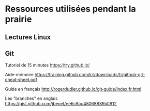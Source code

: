 # Ressources utilisées pendant la prairie

## Lectures Linux

## Git

Tutoriel de 15 minutes https://try.github.io/

Aide-mémoire https://training.github.com/kit/downloads/fr/github-git-cheat-sheet.pdf

Guide en français http://rogerdudler.github.io/git-guide/index.fr.html

Les "branches" en anglais https://gist.github.com/jbenet/ee6c9ac48068889b0912
